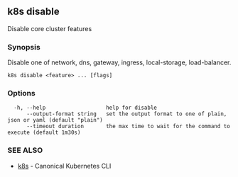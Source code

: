 ## k8s disable

Disable core cluster features

### Synopsis

Disable one of network, dns, gateway, ingress, local-storage, load-balancer.

```
k8s disable <feature> ... [flags]
```

### Options

```
  -h, --help                   help for disable
      --output-format string   set the output format to one of plain, json or yaml (default "plain")
      --timeout duration       the max time to wait for the command to execute (default 1m30s)
```

### SEE ALSO

* [k8s](k8s.md)	 - Canonical Kubernetes CLI

